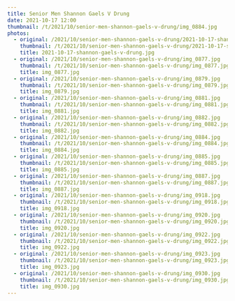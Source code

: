 ```yaml
---
title: Senior Men Shannon Gaels V Drung
date: 2021-10-17 12:00
thumbnail: /t/2021/10/senior-men-shannon-gaels-v-drung/img_0884.jpg
photos:
  - original: /2021/10/senior-men-shannon-gaels-v-drung/2021-10-17-shannon-gaels-v-drung.jpg
    thumbnail: /t/2021/10/senior-men-shannon-gaels-v-drung/2021-10-17-shannon-gaels-v-drung.jpg
    title: 2021-10-17-shannon-gaels-v-drung.jpg
  - original: /2021/10/senior-men-shannon-gaels-v-drung/img_0877.jpg
    thumbnail: /t/2021/10/senior-men-shannon-gaels-v-drung/img_0877.jpg
    title: img_0877.jpg
  - original: /2021/10/senior-men-shannon-gaels-v-drung/img_0879.jpg
    thumbnail: /t/2021/10/senior-men-shannon-gaels-v-drung/img_0879.jpg
    title: img_0879.jpg
  - original: /2021/10/senior-men-shannon-gaels-v-drung/img_0881.jpg
    thumbnail: /t/2021/10/senior-men-shannon-gaels-v-drung/img_0881.jpg
    title: img_0881.jpg
  - original: /2021/10/senior-men-shannon-gaels-v-drung/img_0882.jpg
    thumbnail: /t/2021/10/senior-men-shannon-gaels-v-drung/img_0882.jpg
    title: img_0882.jpg
  - original: /2021/10/senior-men-shannon-gaels-v-drung/img_0884.jpg
    thumbnail: /t/2021/10/senior-men-shannon-gaels-v-drung/img_0884.jpg
    title: img_0884.jpg
  - original: /2021/10/senior-men-shannon-gaels-v-drung/img_0885.jpg
    thumbnail: /t/2021/10/senior-men-shannon-gaels-v-drung/img_0885.jpg
    title: img_0885.jpg
  - original: /2021/10/senior-men-shannon-gaels-v-drung/img_0887.jpg
    thumbnail: /t/2021/10/senior-men-shannon-gaels-v-drung/img_0887.jpg
    title: img_0887.jpg
  - original: /2021/10/senior-men-shannon-gaels-v-drung/img_0918.jpg
    thumbnail: /t/2021/10/senior-men-shannon-gaels-v-drung/img_0918.jpg
    title: img_0918.jpg
  - original: /2021/10/senior-men-shannon-gaels-v-drung/img_0920.jpg
    thumbnail: /t/2021/10/senior-men-shannon-gaels-v-drung/img_0920.jpg
    title: img_0920.jpg
  - original: /2021/10/senior-men-shannon-gaels-v-drung/img_0922.jpg
    thumbnail: /t/2021/10/senior-men-shannon-gaels-v-drung/img_0922.jpg
    title: img_0922.jpg
  - original: /2021/10/senior-men-shannon-gaels-v-drung/img_0923.jpg
    thumbnail: /t/2021/10/senior-men-shannon-gaels-v-drung/img_0923.jpg
    title: img_0923.jpg
  - original: /2021/10/senior-men-shannon-gaels-v-drung/img_0930.jpg
    thumbnail: /t/2021/10/senior-men-shannon-gaels-v-drung/img_0930.jpg
    title: img_0930.jpg
---
```

